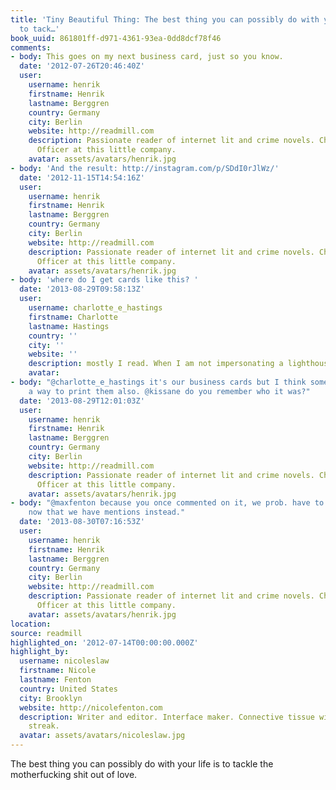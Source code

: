 ```yaml
---
title: 'Tiny Beautiful Thing: The best thing you can possibly do with your life is
  to tack…'
book_uuid: 861801ff-d971-4361-93ea-0dd8dcf78f46
comments:
- body: This goes on my next business card, just so you know.
  date: '2012-07-26T20:46:40Z'
  user:
    username: henrik
    firstname: Henrik
    lastname: Berggren
    country: Germany
    city: Berlin
    website: http://readmill.com
    description: Passionate reader of internet lit and crime novels. Chief Happiness
      Officer at this little company.
    avatar: assets/avatars/henrik.jpg
- body: 'And the result: http://instagram.com/p/SDdI0rJlWz/'
  date: '2012-11-15T14:54:16Z'
  user:
    username: henrik
    firstname: Henrik
    lastname: Berggren
    country: Germany
    city: Berlin
    website: http://readmill.com
    description: Passionate reader of internet lit and crime novels. Chief Happiness
      Officer at this little company.
    avatar: assets/avatars/henrik.jpg
- body: 'where do I get cards like this? '
  date: '2013-08-29T09:58:13Z'
  user:
    username: charlotte_e_hastings
    firstname: Charlotte
    lastname: Hastings
    country: ''
    city: ''
    website: ''
    description: mostly I read. When I am not impersonating a lighthouse.
    avatar: 
- body: "@charlotte_e_hastings it's our business cards but I think someone created
    a way to print them also. @kissane do you remember who it was?"
  date: '2013-08-29T12:01:03Z'
  user:
    username: henrik
    firstname: Henrik
    lastname: Berggren
    country: Germany
    city: Berlin
    website: http://readmill.com
    description: Passionate reader of internet lit and crime novels. Chief Happiness
      Officer at this little company.
    avatar: assets/avatars/henrik.jpg
- body: "@maxfenton because you once commented on it, we prob. have to adapt that
    now that we have mentions instead."
  date: '2013-08-30T07:16:53Z'
  user:
    username: henrik
    firstname: Henrik
    lastname: Berggren
    country: Germany
    city: Berlin
    website: http://readmill.com
    description: Passionate reader of internet lit and crime novels. Chief Happiness
      Officer at this little company.
    avatar: assets/avatars/henrik.jpg
location: 
source: readmill
highlighted_on: '2012-07-14T00:00:00.000Z'
highlight_by:
  username: nicoleslaw
  firstname: Nicole
  lastname: Fenton
  country: United States
  city: Brooklyn
  website: http://nicolefenton.com
  description: Writer and editor. Interface maker. Connective tissue with a curious
    streak.
  avatar: assets/avatars/nicoleslaw.jpg
---
```


The best thing you can possibly do with your life is to tackle the motherfucking shit out of love.